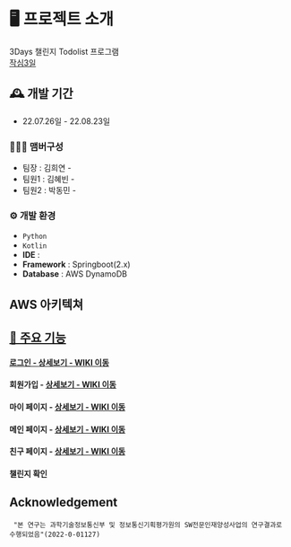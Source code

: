 # 🖥️ 프로젝트 소개

3Days 챌린지 Todolist 프로그램
<br>
<a href="https://github.com/project-serverless/Annotation_Team1" >작심3일</a>
<br>

## 🕰️ 개발 기간

- 22.07.26일 - 22.08.23일

### 🧑‍🤝‍🧑 맴버구성

- 팀장 : 김희연 -
- 팀원1 : 김혜빈 - 
- 팀원2 : 박동민 -  

### ⚙️ 개발 환경

- `Python`
- `Kotlin`
- **IDE** : 
- **Framework** : Springboot(2.x)
- **Database** : AWS DynamoDB
## AWS 아키텍쳐
<a href="">

## 📌 주요 기능

#### 로그인 - <a href="" >상세보기 - WIKI 이동</a>

#### 회원가입 - <a href="" >상세보기 - WIKI 이동</a>

#### 마이 페이지 - <a href="" >상세보기 - WIKI 이동</a>

#### 메인 페이지 - <a href="" >상세보기 - WIKI 이동</a>

#### 친구 페이지 - <a href="" >상세보기 - WIKI 이동</a>

#### 챌린지 확인

## Acknowledgement

```
 "본 연구는 과학기술정보통신부 및 정보통신기획평가원의 SW전문인재양성사업의 연구결과로 수행되었음"(2022-0-01127)
```
